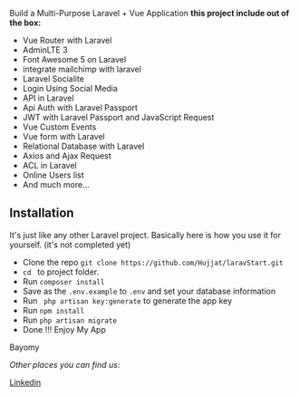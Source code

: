 Build a Multi-Purpose Laravel + Vue Application
<b> this project include out of the box: </b>

* Vue Router with Laravel
* AdminLTE 3
* Font Awesome 5 on Laravel
* integrate mailchimp with laravel
* Laravel Socialite
* Login Using Social Media
* API in Laravel
* Api Auth with Laravel Passport
* JWT with Laravel Passport and JavaScript Request
* Vue Custom Events
* Vue form with Laravel
* Relational Database with Laravel
* Axios and Ajax Request
* ACL in Laravel
* Online Users list
* And much more...

## Installation

It's just like any other Laravel project. Basically here is how you use it for yourself. (it's not completed yet) 

* Clone the repo ` git clone https://github.com/Hujjat/laravStart.git `
* `cd ` to project folder. 
* Run ` composer install `
* Save as the `.env.example` to `.env` and set your database information 
* Run ` php artisan key:generate` to generate the app key
* Run ` npm install ` 
* Run ` php artisan migrate ` 
* Done !!! Enjoy My App

Bayomy


<i>Other places you can find us:</i><br>

<a href="https://www.linkedin.com/in/mohamedbayomy/" target="_blank">Linkedin</a>
</div>

